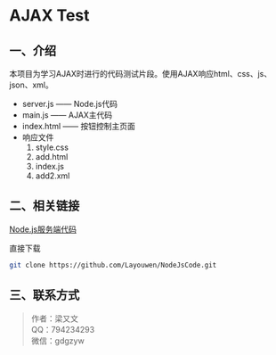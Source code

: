 # AJAX Test

## 一、介绍

本项目为学习AJAX时进行的代码测试片段。使用AJAX响应html、css、js、json、xml。

- server.js —— Node.js代码
- main.js —— AJAX主代码
- index.html —— 按钮控制主页面
- 响应文件  
  1. style.css
  2. add.html
  3. index.js
  4. add2.xml
  
## 二、相关链接

[Node.js服务端代码](https://github.com/Layouwen/NodeJsCode)

直接下载

```bash
git clone https://github.com/Layouwen/NodeJsCode.git
```

## 三、联系方式

> 作者：梁又文  
> QQ：794234293  
> 微信：gdgzyw
